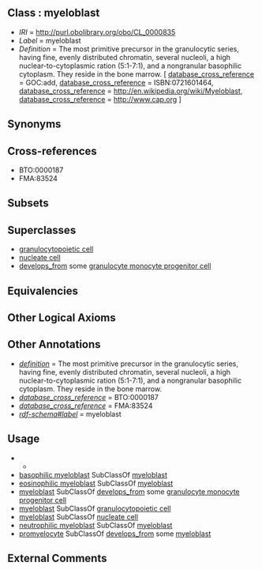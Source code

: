 
## Class : myeloblast

 * *IRI* = http://purl.obolibrary.org/obo/CL_0000835
 * *Label* = myeloblast
 * *Definition* = The most primitive precursor in the granulocytic series, having fine, evenly distributed chromatin, several nucleoli, a high nuclear-to-cytoplasmic ration (5:1-7:1), and a nongranular basophilic cytoplasm. They reside in the bone marrow. [ [database_cross_reference](../../ef/oboInOwl#hasDbXref.md) = GOC:add, [database_cross_reference](../../ef/oboInOwl#hasDbXref.md) = ISBN:0721601464, [database_cross_reference](../../ef/oboInOwl#hasDbXref.md) = http://en.wikipedia.org/wiki/Myeloblast, [database_cross_reference](../../ef/oboInOwl#hasDbXref.md) = http://www.cap.org ]

## Synonyms


## Cross-references

 * BTO:0000187
 * FMA:83524

## Subsets


## Superclasses

 * [granulocytopoietic cell](../../CL/91/CL_0002191.md)
 * [nucleate cell](../../CL/42/CL_0002242.md)
 * [develops_from](../../RO/02/RO_0002202.md) some [granulocyte monocyte progenitor cell](../../CL/57/CL_0000557.md)

## Equivalencies


## Other Logical Axioms


## Other Annotations

 * *[definition](../../IAO/15/IAO_0000115.md)* = The most primitive precursor in the granulocytic series, having fine, evenly distributed chromatin, several nucleoli, a high nuclear-to-cytoplasmic ration (5:1-7:1), and a nongranular basophilic cytoplasm. They reside in the bone marrow.
 * *[database_cross_reference](../../ef/oboInOwl#hasDbXref.md)* = BTO:0000187
 * *[database_cross_reference](../../ef/oboInOwl#hasDbXref.md)* = FMA:83524
 * *[rdf-schema#label](../../el/rdf-schema#label.md)* = myeloblast

## Usage

 * -
 * [basophilic myeloblast](../../CL/29/CL_0000829.md) SubClassOf [myeloblast](../../CL/35/CL_0000835.md)
 * [eosinophilic myeloblast](../../CL/32/CL_0000832.md) SubClassOf [myeloblast](../../CL/35/CL_0000835.md)
 * [myeloblast](../../CL/35/CL_0000835.md) SubClassOf [develops_from](../../RO/02/RO_0002202.md) some [granulocyte monocyte progenitor cell](../../CL/57/CL_0000557.md)
 * [myeloblast](../../CL/35/CL_0000835.md) SubClassOf [granulocytopoietic cell](../../CL/91/CL_0002191.md)
 * [myeloblast](../../CL/35/CL_0000835.md) SubClassOf [nucleate cell](../../CL/42/CL_0002242.md)
 * [neutrophilic myeloblast](../../CL/42/CL_0000042.md) SubClassOf [myeloblast](../../CL/35/CL_0000835.md)
 * [promyelocyte](../../CL/36/CL_0000836.md) SubClassOf [develops_from](../../RO/02/RO_0002202.md) some [myeloblast](../../CL/35/CL_0000835.md)

## External Comments

